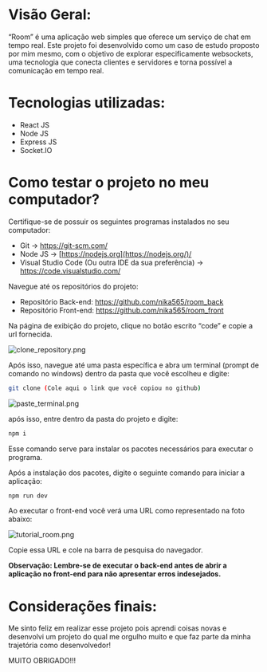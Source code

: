 # Visão Geral:

“Room” é uma aplicação web simples que oferece um serviço de chat em tempo real. Este projeto foi desenvolvido como um caso de estudo proposto por mim mesmo, com o objetivo de explorar especificamente websockets, uma tecnologia que conecta clientes e servidores e torna possível a comunicação em tempo real.

# Tecnologias utilizadas:

- React JS
- Node JS
- Express JS
- Socket.IO

# Como testar o projeto no meu computador?

Certifique-se de possuir os seguintes programas instalados no seu computador:

- Git → https://git-scm.com/
- Node JS → [https://nodejs.org](https://nodejs.org/)/
- Visual Studio Code (Ou outra IDE da sua preferência) → https://code.visualstudio.com/

Navegue até os repositórios do projeto:

- Repositório Back-end: https://github.com/nika565/room_back
- Repositório Front-end: https://github.com/nika565/room_front

Na página de exibição do projeto, clique no botão escrito “code” e copie a url fornecida.

![clone_repository.png](https://prod-files-secure.s3.us-west-2.amazonaws.com/2083d791-9f7a-4b16-8816-7541e967292b/7e6b06eb-f3b2-41ca-94f3-fdc8a1f97491/clone_repository.png)

Após isso, navegue até uma pasta específica e abra um terminal (prompt de comando no windows) dentro da pasta que você escolheu e digite:

```bash
git clone (Cole aqui o link que você copiou no github)
```

![paste_terminal.png](https://prod-files-secure.s3.us-west-2.amazonaws.com/2083d791-9f7a-4b16-8816-7541e967292b/c842e6ec-1931-43f4-8e77-f0ce81732b49/paste_terminal.png)

após isso, entre dentro da pasta do projeto e digite:

```bash
npm i
```

Esse comando serve para instalar os pacotes necessários para executar o programa.

Após a instalação dos pacotes, digite o seguinte comando para iniciar a aplicação:

```bash
npm run dev
```

Ao executar o front-end você verá uma URL como representado na foto abaixo:

![tutorial_room.png](https://prod-files-secure.s3.us-west-2.amazonaws.com/2083d791-9f7a-4b16-8816-7541e967292b/a181065a-d1c3-4f6e-94e5-4f53f26f8cce/tutorial_room.png)

Copie essa URL e cole na barra de pesquisa do navegador.

**Observação: Lembre-se de executar o back-end antes de abrir a aplicação no front-end para não apresentar erros indesejados.**

# Considerações finais:

Me sinto feliz em realizar esse projeto pois aprendi coisas novas e desenvolvi um projeto do qual me orgulho muito e que faz parte da minha trajetória como desenvolvedor! 

MUITO OBRIGADO!!!
